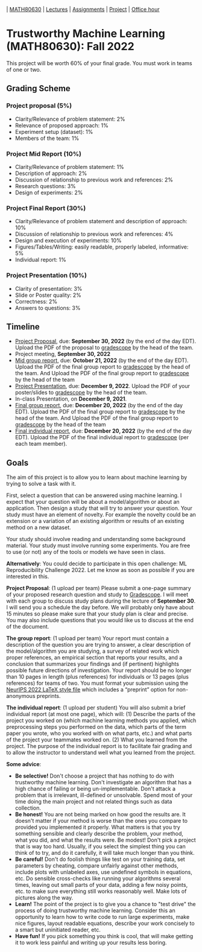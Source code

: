 | [MATH80630](main.md) | [Lectures](lectures.md) | [Assignments](assingments.md) | [Project](project.md) | [Office hour](office_hr.md)
# Trustworthy Machine Learning (MATH80630): Fall 2022

This project will be worth 60% of your final grade. You must work in teams of one or two.

## Grading Scheme 

### Project proposal (5%)
- Clarity/Relevance of problem statement: 2%
- Relevance of proposed approach: 1%
- Experiment setup (dataset): 1%
- Members of the team: 1%

### Project Mid Report (10%)
- Clarity/Relevance of problem statement: 1%
- Description of approach: 2%
- Discussion of relationship to previous work and references: 2%
- Research questions: 3%
- Design of experiments: 2%

### Project Final Report (30%)
- Clarity/Relevance of problem statement and description of approach: 10%
- Discussion of relationship to previous work and references: 4%
- Design and execution of experiments: 10%
- Figures/Tables/Writing: easily readable, properly labeled, informative: 5%
- Individual report: 1%

### Project Presentation (10%)
- Clarity of presentation: 3%
- Slide or Poster quality: 2%
- Correctness: 2%
- Answers to questions: 3%

## Timeline
- [Project Proposal](assignments/Project%20assignment%201_study%20plan.pdf), due: **September 30, 2022** (by the end of the day EDT). Upload the PDF of the proposal to [gradescope](https://www.gradescope.ca/courses/7828) by the head of the team.
- Project meeting, **September 30, 2022** 
- [Mid group report](assignments/Project%20assignment%203_group%20report.pdf), due: **October 21, 2022** (by the end of the day EDT). Upload the PDF of the final group report to [gradescope](https://www.gradescope.ca/courses/7828) by the head of the team. And Upload the PDF of the final group report to [gradescope](https://www.gradescope.ca/courses/7828) by the head of the team
- [Project Presentation](assignments/Project%20assignment%202_presentation.pdf), due: **December 9, 2022**. Upload the PDF of your poster/slides to [gradescope](https://www.gradescope.ca/courses/7828) by the head of the team.
- In-class Presentation, on **December 9, 2021**.
- [Final group report](assignments/Project%20assignment%203_group%20report.pdf), due: **December 20, 2022** (by the end of the day EDT). Upload the PDF of the final group report to [gradescope](https://www.gradescope.ca/courses/7828) by the head of the team. And Upload the PDF of the final group report to [gradescope](https://www.gradescope.ca/courses/7828) by the head of the team
- [Final individual report](assignments/Project%20assignment%204_individual%20report.pdf), due: **December 20, 2022** (by the end of the day EDT). Upload the PDF of the final individual report to [gradescope](https://www.gradescope.ca/courses/7828) (per each team member).

## Goals

The aim of this project is to allow you to learn about machine learning by trying to solve a task with it.

First, select a question that can be answered using machine learning. I expect that your question will be about a model/algorithm or about an application. Then design a study that will try to answer your question. Your study must have an element of novelty. For example the novelty could be an extension or a variation of an existing algorithm or results of an existing method on a new dataset.

Your study should involve reading and understanding some background material. Your study must involve running some experiments. You are free to use (or not) any of the tools or models we have seen in class.

**Alternatively**: You could decide to participate in this open challenge: ML Reproducibility Challenge 2022. Let me know as soon as possible if you are interested in this.

**Project Proposal**: (1 upload per team) Please submit a one-page summary of your proposed research question and study to [Gradescope](https://www.gradescope.ca/courses/7828). I will meet with each group to discuss study plans during the lecture of **September 30**. I will send you a schedule the day before. We will probably only have about 15 minutes so please make sure that your study plan is clear and precise. You may also include questions that you would like us to discuss at the end of the document.

**The group report**: (1 upload per team) Your report must contain a description of the question you are trying to answer, a clear description of the model/algorithm you are studying, a survey of related work which proper references, an empirical section that reports your results, and a conclusion that summarizes your findings and (if pertinent) highlights possible future directions of investigation. Your report should be no longer than 10 pages in length (plus references) for individuals or 13 pages (plus references) for teams of two. You must format your submission using the [NeurIPS 2022 LaTeX style file](https://neurips.cc/Conferences/2022/PaperInformation/StyleFiles) which includes a “preprint” option for non-anonymous preprints.

**The individual report**: (1 upload per student) You will also submit a brief individual report (at most one page), which will: (1) Describe the parts of the project you worked on (which machine learning methods you applied, which preprocessing steps you performed on the data, which parts of the term paper you wrote, who you worked with on what parts, etc.) and what parts of the project your teammates worked on. (2) What you learned from the project.
The purpose of the individual report is to facilitate fair grading and to allow the instructor to understand well what you learned from the project.

**Some advice**:

- **Be selective!** Don't choose a project that has nothing to do with trustworthy machine learning. Don't investigate an algorithm that has a high chance of failing or being un-implementable. Don't attack a problem that is irrelevant, ill-defined or unsolvable. Spend most of your time doing the main project and not related things such as data collection. 
- **Be honest!** You are not being marked on how good the results are. It doesn't matter if your method is worse than the ones you compare to provided you implemented it properly. What matters is that you try something sensible and clearly describe the problem, your method, what you did, and what the results were.
Be modest! Don't pick a project that is way too hard. Usually, if you select the simplest thing you can think of to try, and do it carefully, it will take much longer than you think.
- **Be careful!** Don't do foolish things like test on your training data, set parameters by cheating, compare unfairly against other methods, include plots with unlabeled axes, use undefined symbols in equations, etc. Do sensible cross-checks like running your algorithms several times, leaving out small parts of your data, adding a few noisy points, etc. to make sure everything still works reasonably well. Make lots of pictures along the way.
- **Learn!** The point of the project is to give you a chance to "test drive" the process of doing trustworthy machine learning. Consider this an opportunity to learn how to write code to run large experiments, make nice figures, layout readable equations, describe your work concisely to a smart but uninitiated reader, etc.
- **Have fun!** If you pick something you think is cool, that will make getting it to work less painful and writing up your results less boring.
